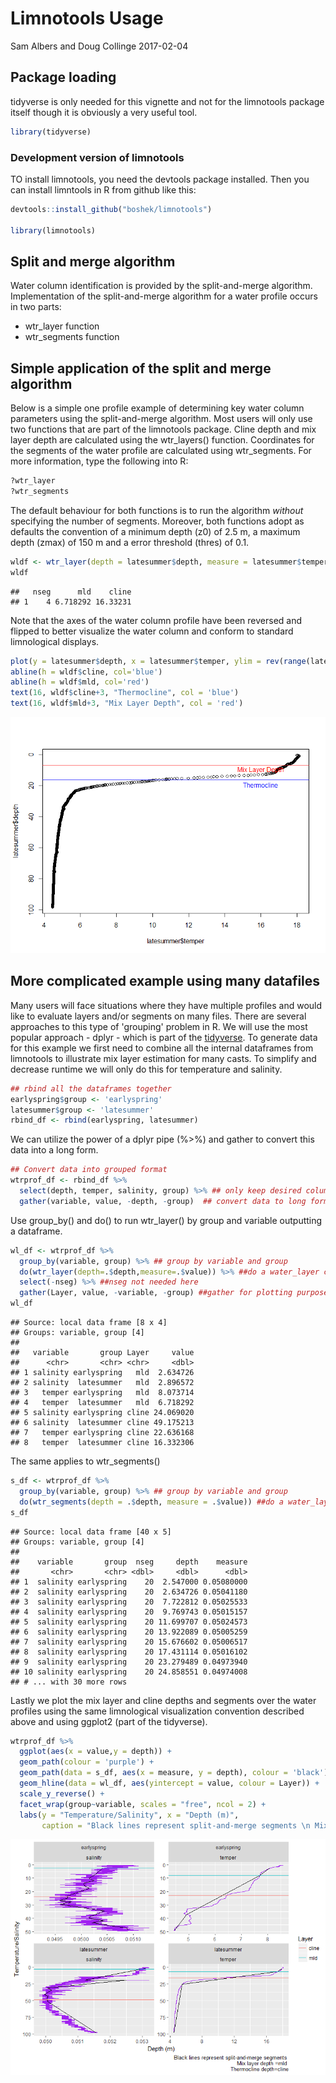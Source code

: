 Limnotools Usage
================
Sam Albers and Doug Collinge
2017-02-04

Package loading
---------------

tidyverse is only needed for this vignette and not for the limnotools package itself though it is obviously a very useful tool.

``` r
library(tidyverse)
```

### Development version of limnotools

TO install limnotools, you need the devtools package installed. Then you can install limntools in R from github like this:

``` r
devtools::install_github("boshek/limnotools")

library(limnotools)
```

Split and merge algorithm
-------------------------

Water column identification is provided by the split-and-merge algorithm. Implementation of the split-and-merge algorithm for a water profile occurs in two parts:

-   wtr\_layer function
-   wtr\_segments function

Simple application of the split and merge algorithm
---------------------------------------------------

Below is a simple one profile example of determining key water column parameters using the split-and-merge algorithm. Most users will only use two functions that are part of the limnotools package. Cline depth and mix layer depth are calculated using the wtr\_layers() function. Coordinates for the segments of the water profile are calculated using wtr\_segments. For more information, type the following into R:

``` r
?wtr_layer
?wtr_segments
```

The default behaviour for both functions is to run the algorithm *without* specifying the number of segments. Moreover, both functions adopt as defaults the convention of a minimum depth (z0) of 2.5 m, a maximum depth (zmax) of 150 m and a error threshold (thres) of 0.1.

``` r
wldf <- wtr_layer(depth = latesummer$depth, measure = latesummer$temper)
wldf
```

    ##   nseg      mld    cline
    ## 1    4 6.718292 16.33231

Note that the axes of the water column profile have been reversed and flipped to better visualize the water column and conform to standard limnological displays.

``` r
plot(y = latesummer$depth, x = latesummer$temper, ylim = rev(range(latesummer$depth)))
abline(h = wldf$cline, col='blue')
abline(h = wldf$mld, col='red')
text(16, wldf$cline+3, "Thermocline", col = 'blue')
text(16, wldf$mld+3, "Mix Layer Depth", col = 'red')
```

![](limnotools_files/figure-markdown_github/unnamed-chunk-5-1.png)

More complicated example using many datafiles
---------------------------------------------

Many users will face situations where they have multiple profiles and would like to evaluate layers and/or segments on many files. There are several approaches to this type of 'grouping' problem in R. We will use the most popular approach - dplyr - which is part of the [tidyverse](https://CRAN.R-project.org/package=tidyverse). To generate data for this example we first need to combine all the internal dataframes from limnotools to illustrate mix layer estimation for many casts. To simplify and decrease runtime we will only do this for temperature and salinity.

``` r
## rbind all the dataframes together
earlyspring$group <- 'earlyspring'
latesummer$group <- 'latesummer'
rbind_df <- rbind(earlyspring, latesummer)
```

We can utilize the power of a dplyr pipe (%&gt;%) and gather to convert this data into a long form.

``` r
## Convert data into grouped format
wtrprof_df <- rbind_df %>%
  select(depth, temper, salinity, group) %>% ## only keep desired columns
  gather(variable, value, -depth, -group)  ## convert data to long format
```

Use group\_by() and do() to run wtr\_layer() by group and variable outputting a dataframe.

``` r
wl_df <- wtrprof_df %>%  
  group_by(variable, group) %>% ## group by variable and group
  do(wtr_layer(depth=.$depth,measure=.$value)) %>% ##do a water_layer calc
  select(-nseg) %>% ##nseg not needed here
  gather(Layer, value, -variable, -group) ##gather for plotting purposes
wl_df
```

    ## Source: local data frame [8 x 4]
    ## Groups: variable, group [4]
    ## 
    ##   variable       group Layer     value
    ##      <chr>       <chr> <chr>     <dbl>
    ## 1 salinity earlyspring   mld  2.634726
    ## 2 salinity  latesummer   mld  2.896572
    ## 3   temper earlyspring   mld  8.073714
    ## 4   temper  latesummer   mld  6.718292
    ## 5 salinity earlyspring cline 24.069020
    ## 6 salinity  latesummer cline 49.175213
    ## 7   temper earlyspring cline 22.636168
    ## 8   temper  latesummer cline 16.332306

The same applies to wtr\_segments()

``` r
s_df <- wtrprof_df %>%  
  group_by(variable, group) %>% ## group by variable and group
  do(wtr_segments(depth = .$depth, measure = .$value)) ##do a water_layer calc
s_df
```

    ## Source: local data frame [40 x 5]
    ## Groups: variable, group [4]
    ## 
    ##    variable       group  nseg     depth    measure
    ##       <chr>       <chr> <dbl>     <dbl>      <dbl>
    ## 1  salinity earlyspring    20  2.547000 0.05080000
    ## 2  salinity earlyspring    20  2.634726 0.05041180
    ## 3  salinity earlyspring    20  7.722812 0.05025533
    ## 4  salinity earlyspring    20  9.769743 0.05015157
    ## 5  salinity earlyspring    20 11.699707 0.05024573
    ## 6  salinity earlyspring    20 13.922089 0.05005259
    ## 7  salinity earlyspring    20 15.676602 0.05006517
    ## 8  salinity earlyspring    20 17.431114 0.05016102
    ## 9  salinity earlyspring    20 23.279489 0.04973940
    ## 10 salinity earlyspring    20 24.858551 0.04974008
    ## # ... with 30 more rows

Lastly we plot the mix layer and cline depths and segments over the water profiles using the same limnological visualization convention described above and using ggplot2 (part of the tidyverse).

``` r
wtrprof_df %>%
  ggplot(aes(x = value,y = depth)) +
  geom_path(colour = 'purple') +
  geom_path(data = s_df, aes(x = measure, y = depth), colour = 'black') +
  geom_hline(data = wl_df, aes(yintercept = value, colour = Layer)) +
  scale_y_reverse() +
  facet_wrap(group~variable, scales = "free", ncol = 2) +
  labs(y = "Temperature/Salinity", x = "Depth (m)", 
       caption = "Black lines represent split-and-merge segments \n Mix layer depth =mld \n  Thermocline depth=cline")
```

![](limnotools_files/figure-markdown_github/unnamed-chunk-10-1.png)
